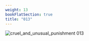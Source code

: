 ```yaml
---
weight: 13
bookFlatSection: true
title: "013"
---
```


![cruel_and_unusual_punishment 013 ](../../jpg/cup_013.jpg)


